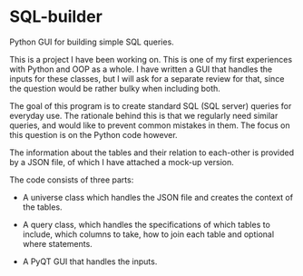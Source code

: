 # SQL-builder
Python GUI for building simple SQL queries.

This is a project I have been working on. This is one of my first experiences with Python and OOP as a whole. I have written a GUI that handles the inputs for these classes, but I will ask for a separate review for that, since the question would be rather bulky when including both.

The goal of this program is to create standard SQL (SQL server) queries for everyday use. The rationale behind this is that we regularly need similar queries, and would like to prevent common mistakes in them. The focus on this question is on the Python code however.

The information about the tables and their relation to each-other is provided by a JSON file, of which I have attached a mock-up version.

The code consists of three parts:

- A universe class which handles the JSON file and creates the context of the tables.

- A query class, which handles the specifications of which tables to include, which columns to take, how to join each table and optional where statements.

- A PyQT GUI that handles the inputs.
